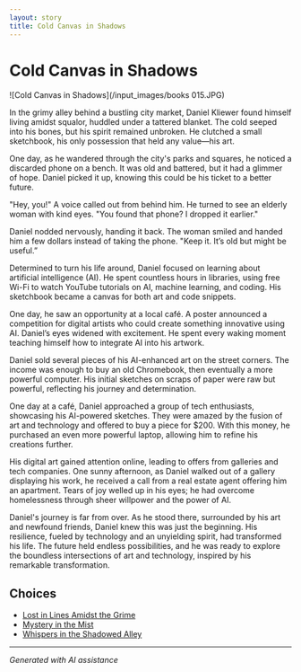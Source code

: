 ```yaml
---
layout: story
title: Cold Canvas in Shadows
---
```


# Cold Canvas in Shadows

![Cold Canvas in Shadows](/input_images/books 015.JPG)

In the grimy alley behind a bustling city market, Daniel Kliewer found himself living amidst squalor, huddled under a tattered blanket. The cold seeped into his bones, but his spirit remained unbroken. He clutched a small sketchbook, his only possession that held any value—his art.

One day, as he wandered through the city's parks and squares, he noticed a discarded phone on a bench. It was old and battered, but it had a glimmer of hope. Daniel picked it up, knowing this could be his ticket to a better future.

"Hey, you!" A voice called out from behind him. He turned to see an elderly woman with kind eyes. "You found that phone? I dropped it earlier."

Daniel nodded nervously, handing it back. The woman smiled and handed him a few dollars instead of taking the phone. "Keep it. It’s old but might be useful.”

Determined to turn his life around, Daniel focused on learning about artificial intelligence (AI). He spent countless hours in libraries, using free Wi-Fi to watch YouTube tutorials on AI, machine learning, and coding. His sketchbook became a canvas for both art and code snippets.

One day, he saw an opportunity at a local café. A poster announced a competition for digital artists who could create something innovative using AI. Daniel’s eyes widened with excitement. He spent every waking moment teaching himself how to integrate AI into his artwork.

Daniel sold several pieces of his AI-enhanced art on the street corners. The income was enough to buy an old Chromebook, then eventually a more powerful computer. His initial sketches on scraps of paper were raw but powerful, reflecting his journey and determination.

One day at a café, Daniel approached a group of tech enthusiasts, showcasing his AI-powered sketches. They were amazed by the fusion of art and technology and offered to buy a piece for $200. With this money, he purchased an even more powerful laptop, allowing him to refine his creations further.

His digital art gained attention online, leading to offers from galleries and tech companies. One sunny afternoon, as Daniel walked out of a gallery displaying his work, he received a call from a real estate agent offering him an apartment. Tears of joy welled up in his eyes; he had overcome homelessness through sheer willpower and the power of AI.

Daniel's journey is far from over. As he stood there, surrounded by his art and newfound friends, Daniel knew this was just the beginning. His resilience, fueled by technology and an unyielding spirit, had transformed his life. The future held endless possibilities, and he was ready to explore the boundless intersections of art and technology, inspired by his remarkable transformation.


## Choices

* [Lost in Lines Amidst the Grime](/_stories/20221013_140515)
* [Mystery in the Mist](/_stories/20221113_162250)
* [Whispers in the Shadowed Alley](/_stories/bridge)


---
*Generated with AI assistance*
